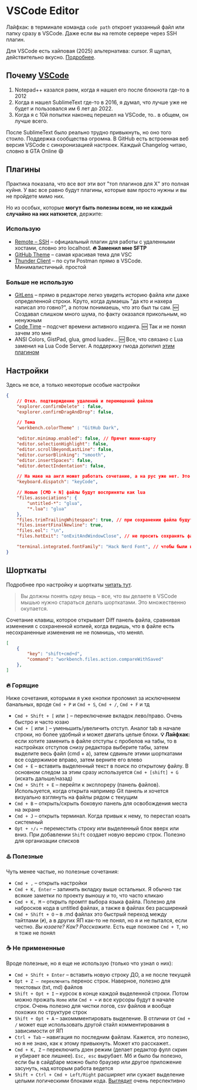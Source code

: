 # VSCode Editor

Лайфхак: в терминале команда `code path` откроет указанный файл или папку сразу в VSCode. Даже если вы на remote сервере через SSH плагин.

Для VSCode есть хайповая (2025) альтернатива: cursor. Я щупал, действительно вкусно. [Подробнее](https://t.me/gmodevs/189994).

## Почему [VSCode](https://code.visualstudio.com)

1. Notepad++ казался раем, когда я нашел его после блокнота где-то в 2012
2. Когда я нашел SublimeText где-то в 2016, я думал, что лучше уже не будет и пользовался им 6 лет до 2022.
3. Когда я с 10й попытки наконец перешел на VSCode, то.. в общем, он лучше всего.

После SublimeText было реально трудно привыкнуть, но оно того стоило. Поддержка сообщества огромна. В GitHub есть встроенная веб версия VSCode с синхронизацией настроек. Каждый Changelog читаю, словно в GTA Online 😄

## Плагины

Практика показала, что все вот эти вот "топ плагинов для X" это полная куйня. У вас все равно будут плагины, которые вам просто нужны и вы не пройдете мимо них.

Но из особых, которые **могут быть полезны всем, но не каждый случайно на них наткнется**, держите:

### Использую

- [Remote – SSH](/vscode-remote-ssh) – официальный плагин для работы с удаленными хостами, словно это localhost. **🔥 Заменил мне SFTP**
- [GitHub Theme](https://marketplace.visualstudio.com/items?itemName=GitHub.github-vscode-theme) – самая красивая тема для VSC
- [Thunder Client](https://www.thunderclient.com) – по сути Postman прямо в VSCode. Минималистичный. простой

### Больше не использую

- [GitLens](https://marketplace.visualstudio.com/items?itemName=eamodio.gitlens) – прямо в редакторе легко увидеть историю файла или даже определенной строки. Круто, когда думаешь "да кто и нахера написал это говно?", а потом понимаешь, что это был ты сам. 🆕 Создавал слишком много шума, по факту оказался прикольным, но ненужным
- [Code Time](https://marketplace.visualstudio.com/items?itemName=softwaredotcom.swdc-vscode) – подсчет времени активного кодинга. 🆕 Так и не понял зачем это мне
- ANSI Colors, GistPad, glua, gmod luadev... 🆕 Все, что связано с Lua заменил на Lua Code Server. А поддержку гмода допилил [этим плагином](https://github.com/LuaLS/LLS-Addons/tree/main/addons/garrysmod)

## Настройки

Здесь не все, а только некоторые особые настройки

```json
{
	// Откл. подтверждение удалений и перемещений файлов
	"explorer.confirmDelete" : false,
	"explorer.confirmDragAndDrop": false,

	// Тема
	"workbench.colorTheme" : "GitHub Dark",

	"editor.minimap.enabled": false, // Прячет мини-карту
	"editor.selectionHighlight": false,
	"editor.scrollBeyondLastLine": false,
	"editor.cursorBlinking": "smooth",
	"editor.insertSpaces": false,
	"editor.detectIndentation": false,

	// На маке на англ может работать сочетание, а на рус уже нет. Это фикс
	"keyboard.dispatch": "keyCode",

	// Новые [CMD + N] файлы будут восприняты как lua
	"files.associations": {
		"untitled-*": "glua",
		"*.lua": "glua"
	},
	"files.trimTrailingWhitespace": true, // при сохранении файла будут удалены концевые пробелы
	"files.insertFinalNewline": true,
	"files.eol": "\n",
	"files.hotExit": "onExitAndWindowClose", // не просить сохранять файлы при выходе. Просто восстанавливать их после открытия

	"terminal.integrated.fontFamily": "Hack Nerd Font", // чтобы были иконки в встроенном терминале. Нужно установить шрифт
}
```

## Шорткаты

Подробнее про настройку и шорткаты [читать тут](https://code.visualstudio.com/docs/getstarted/keybindings).

> Вы должны понять одну вещь – все, что вы делаете в VSCode мышью нужно стараться делать шорткатами. Это множественно окупается.

Сочетание клавиш, которое открывает Diff панель файла, сравнивая изменения с сохраненной копией, когда видишь, что в файле есть несохраненные изменения не не помнишь, что менял.

```json
[
	{
		"key": "shift+cmd+d",
		"command": "workbench.files.action.compareWithSaved"
	},
]
```

### 🔥 Горящие

Ниже сочетания, которыми я уже кнопки проломил за исключением банальных, вроде `Cmd + P` и `Cmd + S`, `Cmd + /`, `Cmd + F` и тд

- `Cmd + Shift + [` или `]` – переключение вкладок лево/право. Очень быстро и часто юзаю
- `Cmd + [` или `]` – уменьшить/увеличить отступ. Аналог tab в начале строки, но более удобный и может двигать целые блоки. **💡 Лайфхак:** если хотите заменить в файле отступы с пробелов на табы, то в настройках отступов снизу редактора выберите табы, затем выделите весь файл (cmd + a), затем сдвиньте этими шорткатами все содержимое вправо, затем верните его влево
- `Cmd + E` – вставить выделенный текст в поиск по открытому файлу. В основном следом за этим сразу используется `Cmd + [shift] + G` (искать дальше/назад)
- `Cmd + Shift + E` – перейти к эксплореру (панель файлов). Используется, когда открыта например Git панель и хочется визуально взглянуть на файлы рядом с текущим
- `Cmd + B` – открыть/скрыть боковую панель для освобождения места на экране
- `Cmd + J` – открыть терминал. Когда привык к нему, то перестал юзать системный
- `Opt + ↑/↓` – переместить строку или выделенный блок вверх или вниз. При добавлении `Shift` создает новую версию строк. Полезно для организации списков

### ♨️ Полезные

Чуть менее частые, но полезные сочетания:

- `Cmd + ,` – открыть настройки
- `Cmd + K, Enter` – запинить вкладку выше остальных. Я обычно так всякие заметки по проекту выношу и то, что часто кликаю
- `Cmd + K, M` – открыть промпт выбора языка файла. Полезно для набросков кода в untitled файлах, а также в файлах без расширений
- `Cmd + Shift + O` – в .md файлах это быстрый переход между тайтлами (`#`), а в других ЯП как-то не понял, но я и не пытался, если честно. _Вы юзаете? Как? Расскажите_. Есть еще похожее `Cmd + T`, но я тоже не понял

### ☕ Не примененные

Вроде полезные, но я еще не использую (только что узнал о них):

- `Cmd + Shift + Enter` – вставить новую строку ДО, а не после текущей
- `Opt + Z – переключить` перенос строк. Наверное, полезно для текстовых (txt, md) файлов
- `Shift + Opt + I` – курсок в конце каждой выделенной строки. Потом можно прожать `Home` или `Cmd + ⬅️` и все курсоры будут в начале строк. Очень полезно для чистки логов, csv файлов и вообще похожих по структуре строк
- `Shift + Opt + A` – закоммментировать выделение. В отличии от `Cmd + /` может еще использовать другой стайл комментирования в зависимости от ЯП
- `Ctrl + Tab` – навигация по последним файлам. Кажется, это полезно, но я не знаю, как к этому привыкнуть. Может кто расскажет..
- `Cmd + K, Z` – переключить дзен режим (делает редактор фулл скрин и убирает все лишнее). `Esc, esc` вырубает. Мб и было бы полезно, если бы в сайдбаре можно было браузер или другое приложение засунуть, над которым работа ведется
- `Shift + Ctrl + Cmd + Left/Right` расширяет или сужает выделение целыми логическими блоками кода. [Выглядит](https://code.visualstudio.com/assets/docs/getstarted/tips-and-tricks/shrink_expand_selection.gif) очень перспективно
